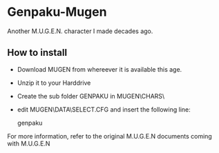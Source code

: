 # Genpaku-Mugen
Another M.U.G.E.N. character I made decades ago.

## How to install

- Download MUGEN from whereever it is available this age.
- Unzip it to your Harddrive
- Create the sub folder GENPAKU in MUGEN\CHARS\
- edit MUGEN\DATA\SELECT.CFG and insert the following line:

    genpaku

For more information, refer to the original M.U.G.E.N documents coming with M.U.G.E.N

